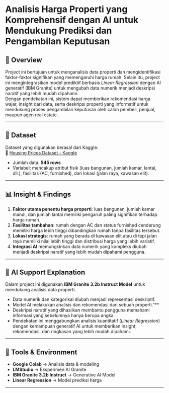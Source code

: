 # Analisis Harga Properti yang Komprehensif dengan AI untuk Mendukung Prediksi dan Pengambilan Keputusan

## 📌 Overview
Project ini bertujuan untuk menganalisis data properti dan mengidentifikasi faktor-faktor signifikan yang memengaruhi harga rumah. Selain itu, project ini mengintegrasikan model prediktif berbasis *Linear Regression* dengan AI generatif (IBM Granite) untuk mengubah data numerik menjadi deskripsi naratif yang lebih mudah dipahami.  
Dengan pendekatan ini, sistem dapat memberikan rekomendasi harga wajar, insight dari data, serta deskripsi properti yang informatif untuk mendukung proses pengambilan keputusan oleh calon pembeli, penjual, maupun agen real estate.  

---

## 📂 Dataset
Dataset yang digunakan berasal dari Kaggle:  
🔗 [Housing Prices Dataset - Kaggle](https://www.kaggle.com/datasets/yasserh/housing-prices-dataset)  

- Jumlah data: **545 rows**  
- Variabel: mencakup atribut fisik (luas bangunan, jumlah kamar, lantai, dll.), fasilitas (AC, furnished), dan lokasi (jalan raya, kawasan elit).  

---

## 📊 Insight & Findings
1. **Faktor utama penentu harga properti**: luas bangunan, jumlah kamar mandi, dan jumlah lantai memiliki pengaruh paling signifikan terhadap harga rumah.  
2. **Fasilitas tambahan**: rumah dengan AC dan status furnished cenderung memiliki harga lebih tinggi dibandingkan rumah tanpa fasilitas tersebut.  
3. **Lokasi strategis**: rumah yang berada di kawasan elit atau di tepi jalan raya memiliki nilai lebih tinggi dan distribusi harga yang lebih variatif.  
4. **Integrasi AI** memungkinkan data numerik yang kompleks diubah menjadi deskripsi naratif yang lebih mudah dipahami pengguna.  

---

## 🤖 AI Support Explanation
Dalam project ini digunakan **IBM Granite 3.2b Instruct Model** untuk mendukung analisis data properti.  
- Data numerik dan kategorikal diubah menjadi representasi deskriptif.  
- Model AI melakukan analisis dan rekomendasi dari sebuah properti.”**  
- Deskripsi naratif yang dihasilkan membantu pengguna memahami informasi yang sebelumnya hanya berupa angka.  
- Pendekatan ini menggabungkan analisis kuantitatif (*Linear Regression*) dengan kemampuan generatif AI untuk memberikan insight, rekomendasi, dan ringkasan yang lebih mudah dipahami.  

---

## 🚀 Tools & Environment
- **Google Colab** → Analisis data & modeling  
- **LMStudio** → Eksperimen AI Granite  
- **IBM Granite 3.2b Instruct** → Generative AI Model  
- **Linear Regression** → Model prediksi harga  

---
